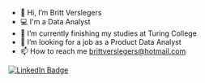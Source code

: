 - 👋 Hi, I’m Britt Verslegers
- 💻 I'm a Data Analyst
- 🚀 I’m currently finishing my studies at Turing College 
- 💯 I’m looking for a job as a Product Data Analyst
- 📫 How to reach me brittverslegers@hotmail.com
  
<div id="badges">
  <a href="https://www.linkedin.com/in/britt-verslegers-97549a221/details/experience/">
    <img src="https://img.shields.io/badge/LinkedIn-blue?style=for-the-badge&logo=linkedin&logoColor=white" alt="LinkedIn Badge"/>
  </a>
<!---
Bversleg/Bversleg is a ✨ special ✨ repository because its `README.md` (this file) appears on your GitHub profile.
You can click the Preview link to take a look at your changes.
--->
